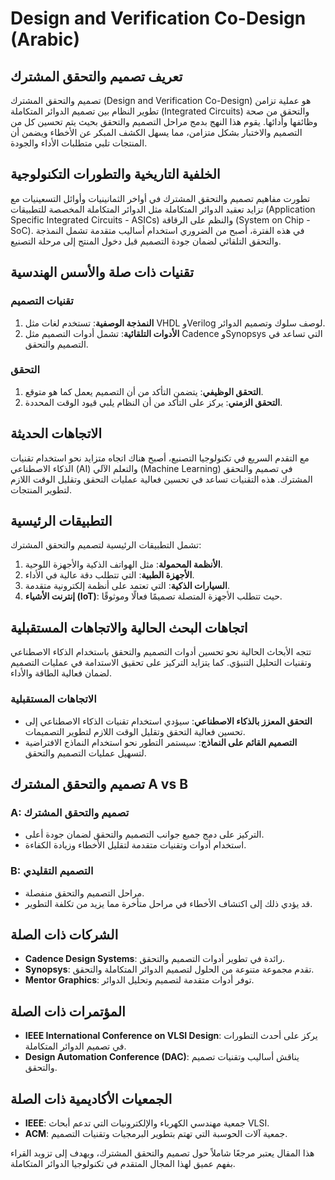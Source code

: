 # Design and Verification Co-Design (Arabic)

## تعريف تصميم والتحقق المشترك

تصميم والتحقق المشترك (Design and Verification Co-Design) هو عملية تزامن تطوير النظام بين تصميم الدوائر المتكاملة (Integrated Circuits) والتحقق من صحة وظائفها وأدائها. يقوم هذا النهج بدمج مراحل التصميم والتحقق بحيث يتم تحسين كل من التصميم والاختبار بشكل متزامن، مما يسهل الكشف المبكر عن الأخطاء ويضمن أن المنتجات تلبي متطلبات الأداء والجودة.

## الخلفية التاريخية والتطورات التكنولوجية

تطورت مفاهيم تصميم والتحقق المشترك في أواخر الثمانينيات وأوائل التسعينيات مع تزايد تعقيد الدوائر المتكاملة مثل الدوائر المتكاملة المخصصة للتطبيقات (Application Specific Integrated Circuits - ASICs) والنظم على الرقاقة (System on Chip - SoC). في هذه الفترة، أصبح من الضروري استخدام أساليب متقدمة تشمل النمذجة والتحقق التلقائي لضمان جودة التصميم قبل دخول المنتج إلى مرحلة التصنيع.

## تقنيات ذات صلة والأسس الهندسية

### تقنيات التصميم

1. **النمذجة الوصفية**: تستخدم لغات مثل VHDL وVerilog لوصف سلوك وتصميم الدوائر.
2. **الأدوات التلقائية**: تشمل أدوات التصميم مثل Cadence وSynopsys التي تساعد في التصميم والتحقق.

### التحقق

1. **التحقق الوظيفي**: يتضمن التأكد من أن التصميم يعمل كما هو متوقع.
2. **التحقق الزمني**: يركز على التأكد من أن النظام يلبي قيود الوقت المحددة.

## الاتجاهات الحديثة

مع التقدم السريع في تكنولوجيا التصنيع، أصبح هناك اتجاه متزايد نحو استخدام تقنيات الذكاء الاصطناعي (AI) والتعلم الآلي (Machine Learning) في تصميم والتحقق المشترك. هذه التقنيات تساعد في تحسين فعالية عمليات التحقق وتقليل الوقت اللازم لتطوير المنتجات.

## التطبيقات الرئيسية

تشمل التطبيقات الرئيسية لتصميم والتحقق المشترك:

1. **الأنظمة المحمولة**: مثل الهواتف الذكية والأجهزة اللوحية.
2. **الأجهزة الطبية**: التي تتطلب دقة عالية في الأداء.
3. **السيارات الذكية**: التي تعتمد على أنظمة إلكترونية متقدمة.
4. **إنترنت الأشياء (IoT)**: حيث تتطلب الأجهزة المتصلة تصميمًا فعالًا وموثوقًا.

## اتجاهات البحث الحالية والاتجاهات المستقبلية

تتجه الأبحاث الحالية نحو تحسين أدوات التصميم والتحقق باستخدام الذكاء الاصطناعي وتقنيات التحليل التنبؤي. كما يتزايد التركيز على تحقيق الاستدامة في عمليات التصميم لضمان فعالية الطاقة والأداء.

### الاتجاهات المستقبلية

- **التحقق المعزز بالذكاء الاصطناعي**: سيؤدي استخدام تقنيات الذكاء الاصطناعي إلى تحسين فعالية التحقق وتقليل الوقت اللازم لتطوير التصميمات.
- **التصميم القائم على النماذج**: سيستمر التطور نحو استخدام النماذج الافتراضية لتسهيل عمليات التصميم والتحقق.

## تصميم والتحقق المشترك A vs B

### A: تصميم والتحقق المشترك
- التركيز على دمج جميع جوانب التصميم والتحقق لضمان جودة أعلى.
- استخدام أدوات وتقنيات متقدمة لتقليل الأخطاء وزيادة الكفاءة.

### B: التصميم التقليدي
- مراحل التصميم والتحقق منفصلة.
- قد يؤدي ذلك إلى اكتشاف الأخطاء في مراحل متأخرة مما يزيد من تكلفة التطوير.

## الشركات ذات الصلة

- **Cadence Design Systems**: رائدة في تطوير أدوات التصميم والتحقق.
- **Synopsys**: تقدم مجموعة متنوعة من الحلول لتصميم الدوائر المتكاملة والتحقق.
- **Mentor Graphics**: توفر أدوات متقدمة لتصميم وتحليل الدوائر.

## المؤتمرات ذات الصلة

- **IEEE International Conference on VLSI Design**: يركز على أحدث التطورات في تصميم الدوائر المتكاملة.
- **Design Automation Conference (DAC)**: يناقش أساليب وتقنيات تصميم والتحقق.

## الجمعيات الأكاديمية ذات الصلة

- **IEEE**: جمعية مهندسي الكهرباء والإلكترونيات التي تدعم أبحاث VLSI.
- **ACM**: جمعية آلات الحوسبة التي تهتم بتطوير البرمجيات وتقنيات التصميم. 

هذا المقال يعتبر مرجعًا شاملاً حول تصميم والتحقق المشترك، ويهدف إلى تزويد القراء بفهم عميق لهذا المجال المتقدم في تكنولوجيا الدوائر المتكاملة.